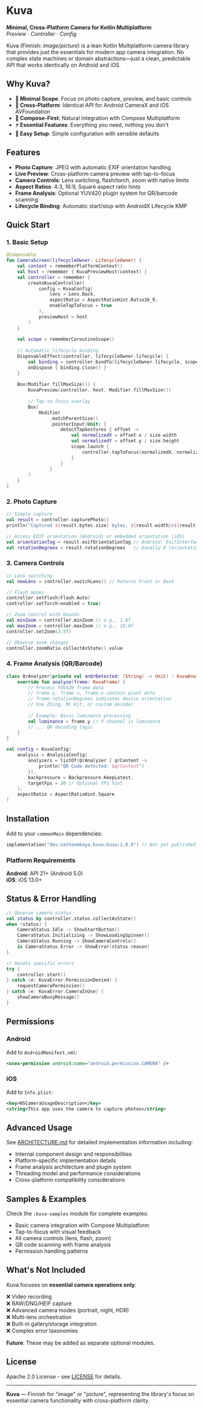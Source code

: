 # Kuva

**Minimal, Cross‑Platform Camera for Kotlin Multiplatform**  
*Preview · Controller · Config*

Kuva (Finnish: _image/picture_) is a lean Kotlin Multiplatform camera library that provides just the essentials for modern app camera integration. No complex state machines or domain abstractions—just a clean, predictable API that works identically on Android and iOS.

## Why Kuva?

- **🎯 Minimal Scope**: Focus on photo capture, preview, and basic controls
- **🔄 Cross-Platform**: Identical API for Android CameraX and iOS AVFoundation  
- **📱 Compose-First**: Natural integration with Compose Multiplatform
- **⚡ Essential Features**: Everything you need, nothing you don't
- **🔧 Easy Setup**: Simple configuration with sensible defaults

## Features

- **Photo Capture**: JPEG with automatic EXIF orientation handling
- **Live Preview**: Cross-platform camera preview with tap-to-focus
- **Camera Controls**: Lens switching, flash/torch, zoom with native limits
- **Aspect Ratios**: 4:3, 16:9, Square aspect ratio hints
- **Frame Analysis**: Optional YUV420 plugin system for QR/barcode scanning
- **Lifecycle Binding**: Automatic start/stop with AndroidX Lifecycle KMP

## Quick Start

### 1. Basic Setup

```kotlin
@Composable
fun CameraScreen(lifecycleOwner: LifecycleOwner) {
    val context = rememberPlatformContext()
    val host = remember { KuvaPreviewHost(context) }
    val controller = remember { 
        createKuvaController(
            config = KuvaConfig(
                lens = Lens.Back,
                aspectRatio = AspectRatioHint.Ratio16_9,
                enableTapToFocus = true
            ),
            previewHost = host
        )
    }
    
    val scope = rememberCoroutineScope()
    
    // Automatic lifecycle binding
    DisposableEffect(controller, lifecycleOwner.lifecycle) {
        val binding = controller.bindTo(lifecycleOwner.lifecycle, scope)
        onDispose { binding.close() }
    }
    
    Box(Modifier.fillMaxSize()) {
        KuvaPreview(controller, host, Modifier.fillMaxSize())
        
        // Tap-to-focus overlay
        Box(
            Modifier
                .matchParentSize()
                .pointerInput(Unit) {
                    detectTapGestures { offset ->
                        val normalizedX = offset.x / size.width
                        val normalizedY = offset.y / size.height
                        scope.launch {
                            controller.tapToFocus(normalizedX, normalizedY)
                        }
                    }
                }
        )
    }
}
```

### 2. Photo Capture

```kotlin
// Simple capture
val result = controller.capturePhoto()
println("Captured ${result.bytes.size} bytes, ${result.width}x${result.height}")

// Access EXIF orientation (Android) or embedded orientation (iOS)
val orientationTag = result.exifOrientationTag // Android: ExifInterface constant, iOS: null
val rotationDegrees = result.rotationDegrees   // Usually 0 (orientation in EXIF)
```

### 3. Camera Controls

```kotlin
// Lens switching
val newLens = controller.switchLens() // Returns Front or Back

// Flash modes
controller.setFlash(Flash.Auto)
controller.setTorch(enabled = true)

// Zoom control with bounds
val minZoom = controller.minZoom // e.g., 1.0f
val maxZoom = controller.maxZoom // e.g., 10.0f
controller.setZoom(2.5f)

// Observe zoom changes
controller.zoomRatio.collectAsState().value
```

### 4. Frame Analysis (QR/Barcode)

```kotlin
class QrAnalyzer(private val onQrDetected: (String) -> Unit) : KuvaAnalyzer {
    override fun analyze(frame: KuvaFrame) {
        // Process YUV420 frame data
        // frame.y, frame.u, frame.v contain pixel data
        // frame.rotationDegrees indicates device orientation
        // Use ZXing, ML Kit, or custom decoder
        
        // Example: Basic luminance processing
        val luminance = frame.y // Y channel is luminance
        // ... QR decoding logic
    }
}

val config = KuvaConfig(
    analysis = AnalysisConfig(
        analyzers = listOf(QrAnalyzer { qrContent ->
            println("QR Code detected: $qrContent")
        }),
        backpressure = Backpressure.KeepLatest,
        targetFps = 30 // Optional FPS hint
    ),
    aspectRatio = AspectRatioHint.Square
)
```

## Installation

Add to your `commonMain` dependencies:

```kotlin
implementation("dev.nathanmkaya.kuva:kuva:1.0.0") // Not yet published
```

### Platform Requirements

**Android**: API 21+ (Android 5.0)  
**iOS**: iOS 13.0+

## Status & Error Handling

```kotlin
// Observe camera status
val status by controller.status.collectAsState()
when (status) {
    CameraStatus.Idle -> ShowStartButton()
    CameraStatus.Initializing -> ShowLoadingSpinner()
    CameraStatus.Running -> ShowCameraControls()
    is CameraStatus.Error -> ShowError(status.reason)
}

// Handle specific errors
try {
    controller.start()
} catch (e: KuvaError.PermissionDenied) {
    requestCameraPermission()
} catch (e: KuvaError.CameraInUse) {
    showCameraBusyMessage()
}
```

## Permissions

### Android
Add to `AndroidManifest.xml`:
```xml
<uses-permission android:name="android.permission.CAMERA" />
```

### iOS
Add to `Info.plist`:
```xml
<key>NSCameraUsageDescription</key>
<string>This app uses the camera to capture photos</string>
```

## Advanced Usage

See [ARCHITECTURE.md](ARCHITECTURE.md) for detailed implementation information including:
- Internal component design and responsibilities  
- Platform-specific implementation details
- Frame analysis architecture and plugin system
- Threading model and performance considerations
- Cross-platform compatibility considerations

## Samples & Examples

Check the `:kuva-samples` module for complete examples:
- Basic camera integration with Compose Multiplatform
- Tap-to-focus with visual feedback
- All camera controls (lens, flash, zoom)  
- QR code scanning with frame analysis
- Permission handling patterns

## What's Not Included

Kuva focuses on **essential camera operations only**:

❌ Video recording  
❌ RAW/DNG/HEIF capture  
❌ Advanced camera modes (portrait, night, HDR)  
❌ Multi-lens orchestration  
❌ Built-in gallery/storage integration  
❌ Complex error taxonomies  

**Future**: These may be added as separate optional modules.

## License

Apache 2.0 License - see [LICENSE](LICENSE) for details.

---

**Kuva** — Finnish for "image" or "picture", representing the library's focus on essential camera functionality with cross-platform clarity.